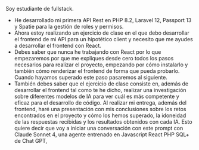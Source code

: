 Soy estudiante de fullstack.
- He desarrollado mi primera API Rest en PHP 8.2, Laravel 12, Passport 13 y Spatie para la gestión de roles y permisos.
- Ahora estoy realizando un ejercicio de clase en el que debo desarrollar el frontend de mi API para un hipotético client y necesito que me ayudes a desarrollar el frontend con React. 
- Debes saber que nunca he trabajando con React por lo que empezaremos por que me expliques desde cero todos los pasos necesarios para realizar el proyecto, empezando por cómo instalarlo y también cómo renderizar el frontend de forma que pueda probarlo.
Cuando hayamos superado este paso pasaremos al siguiente.
- También debes saber que el ejercicio de clase consiste en, además de desarrollar el frontend tal como te he dicho, realizar una investigación sobre diferentes modelos de IA para ver cuál es más competente y eficaz para el desarrollo de código. Al realizar mi entrega, además del frontend, haré una presentación con mis conclusiones sobre los retos encontrados en el proyecto y cómo los hemos superado, la idoneidad de las respuestas recibidas y los  resultados obtenidos con cada IA.
Esto quiere decir que voy a iniciar una conversación con este prompt con Claude Sonnet 4, una agente entrenado en Javascript React PHP SQL+ de Chat GPT, 


